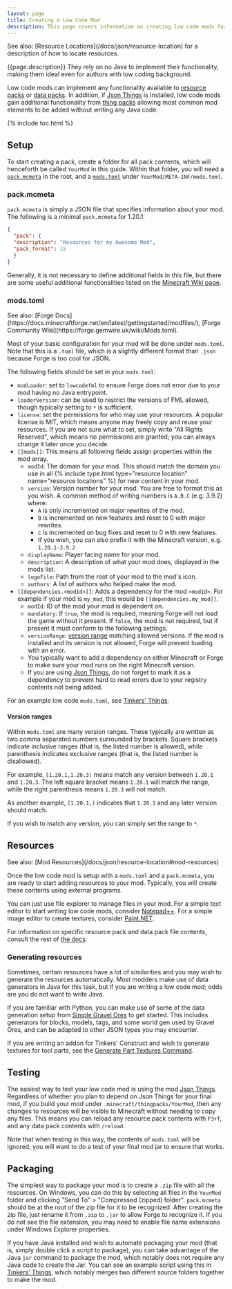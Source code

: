 ```yaml
---
layout: page
title: Creating a Low Code Mod
description: This page covers information on creating low code mods for Forge. Low code mods are mods created entirely from resources such as JSON files and images.
---
```

<div class="hatnote" markdown=1>
See also: [Resource Locations](/docs/json/resource-location) for a description of how to locate resources.
</div>

{{page.description}} They rely on no Java to implement their functionality, making them ideal even for authors with low coding background.

Low code mods can implement any functionality available to [resource packs](/docs/json/resource-location#resource-packs)  or [data packs](/docs/json/resource-location#data-packs). In addition, if [Json Things](https://www.curseforge.com/minecraft/mc-mods/json-things) is installed, low code mods gain additional functionality from [thing packs](/docs/json/resource-location#thing-packs) allowing most common mod elements to be added without writing any Java code.

{% include toc.html %}

## Setup

To start creating a pack, create a folder for all pack contents, which will henceforth be called `YourMod` in this guide. Within that folder, you will need a [`pack.mcmeta`](https://minecraft.wiki/w/Pack.mcmeta) in the root, and a [`mods.toml`](https://docs.minecraftforge.net/en/latest/gettingstarted/modfiles/) under `YourMod/META-INF/mods.toml`.

### pack.mcmeta

`pack.mcmeta` is simply a JSON file that specifies information about your mod. The following is a minimal `pack.mcmeta` for 1.20.1:

```json
{
  "pack": {
  "description": "Resources for my Awesome Mod",
  "pack_format": 15
  }
}
```
Generally, it is not necessary to define additional fields in this file, but there are some useful additional functionalities listed on the [Minecraft Wiki page](https://minecraft.wiki/w/Pack.mcmeta).

### mods.toml
<div class="hatnote" markdown=1>
See also: [Forge Docs](https://docs.minecraftforge.net/en/latest/gettingstarted/modfiles/), [Forge Community Wiki](https://forge.gemwire.uk/wiki/Mods.toml).
</div>

Most of your basic configuration for your mod will be done under `mods.toml`. Note that this is a `.toml` file, which is a slightly different format than `.json` because Forge is too cool for JSON.

The following fields should be set in your `mods.toml`:

* `modLoader`: set to `lowcodefml` to ensure Forge does not error due to your mod having no Java entrypoint.
* `loaderVersion`: can be used to restrict the versions of FML allowed, though typically setting to `*` is sufficient.
* `license`: set the permissions for who may use your resources. A popular license is MIT, which means anyone may freely copy and reuse your resources. If you are not sure what to set, simply write "All Rights Reserved", which means no permissions are granted; you can always change it later once you decide.
* `[[mods]]`: This means all following fields assign properties within the mod array.
    * `modId`: The domain for your mod. This should match the domain you use in all {% include type.html type="resource location" name="resource locations" %} for new content in your mod.
    * `version`: Version number for your mod. You are free to format this as you wish. A common method of writing numbers is `A.B.C` (e.g. 3.9.2) where:
        * `A` is only incremented on major rewrites of the mod.
        * `B` is incremented on new features and reset to 0 with major rewrites.
        * `C` is incremented on bug fixes and reset to 0 with new features.
        * If you wish, you can also prefix it with the Minecraft version, e.g. `1.20.1-3.9.2`
    * `displayName`: Player facing name for your mod.
    * `description`: A description of what your mod does, displayed in the mods list.
    * `logoFile`: Path from the root of your mod to the mod's icon.
    * `authors`: A list of authors who helped make the mod.
* `[[dependencies.<modId>]]`: Adds a dependency for the mod `<modId>`. For example if your mod is `my_mod`, this would be `[[dependencies.my_mod]]`.
    * `modId`: ID of the mod your mod is dependent on.
    * `mandatory`: If `true`, the mod is required, meaning Forge will not load the game without it present. If `false`, the mod is not required, but if present it must conform to the following settings.
    * `versionRange`: [version range](#version-ranges) matching allowed versions. If the mod is installed and its version is not allowed, Forge will prevent loading with an error.
    * You typically want to add a dependency on either Minecraft or Forge to make sure your mod runs on the right Minecraft version.
    * If you are using [Json Things](https://www.curseforge.com/minecraft/mc-mods/json-things), do not forget to mark it as a dependency to prevent hard to read errors due to your registry contents not being added.

For an example low code `mods.toml`, see [Tinkers' Things](https://github.com/SlimeKnights/TinkersThings/blob/1.20/src/META-INF/mods.toml).

#### Version ranges

Within `mods.toml` are many version ranges. These typically are written as two comma separated numbers surrounded by brackets. Square brackets indicate inclusive ranges (that is, the listed number is allowed), while parenthesis indicates exclusive ranges (that is, the listed number is disallowed).

For example, `[1.20.1,1.20.3)` means match any version between `1.20.1` and `1.20.3`. The left square bracket means `1.20.1` will match the range, while the right parenthesis means `1.20.3` will not match.

As another example, `[1.20.1,)` indicates that `1.20.1` and any later version should match.

If you wish to match any version, you can simply set the range to `*`.

## Resources
<div class="hatnote" markdown=1>
See also: [Mod Resources](/docs/json/resource-location#mod-resources)
</div>

Once the low code mod is setup with a `mods.toml` and a `pack.mcmeta`, you are ready to start adding resources to your mod. Typically, you will create these contents using external programs.

You can just use file explorer to manage files in your mod. For a simple text editor to start writing low code mods, consider [Notepad++](https://notepad-plus-plus.org/). For a simple image editor to create textures, consider [Paint.NET](https://www.getpaint.net/).

For information on specific resource pack and data pack file contents, consult the rest of [the docs](/docs).

### Generating resources

Sometimes, certain resources have a lot of similarities and you may wish to generate the resources automatically. Most modders make use of data generators in Java for this task, but if you are writing a low code mod; odds are you do not want to write Java.

If you are familiar with Python, you can make use of some of the data generation setup from [Simple Gravel Ores](https://github.com/elucent/GravelOres/tree/master/src/main/python) to get started. This includes generators for blocks, models, tags, and some world gen used by Gravel Ores, and can be adapted to other JSON types you may encounter.

If you are writing an addon for Tinkers' Construct and wish to generate textures for tool parts, see the [Generate Part Textures Command](/docs/commands/tinkers/generate-part-textures).

## Testing

The easiest way to test your low code mod is using the mod [Json Things](https://www.curseforge.com/minecraft/mc-mods/json-things). Regardless of whether you plan to depend on Json Things for your final mod, if you build your mod under `.minecraft/thingpacks/YourMod`, then any changes to resources will be visible to Minecraft without needing to copy any files. This means you can reload any resource pack contents with `F3+T`, and any data pack contents with `/reload`.

Note that when testing in this way, the contents of `mods.toml` will be ignored; you will want to do a test of your final mod jar to ensure that works.

## Packaging

The simplest way to package your mod is to create a `.zip` file with all the resources. On Windows, you can do this by selecting all files in the `YourMod` folder and clicking "Send To" > "Compressed (zipped) folder". `pack.mcmeta` should be at the root of the zip file for it to be recognized.
After creating the zip file, just rename it from `.zip` to `.jar` to allow Forge to recognize it. If you do not see the file extension, you may need to enable file name extensions under Windows Explorer properties.

If you have Java installed and wish to automate packaging your mod (that is, simply double click a script to package), you can take advantage of the Java `jar` command to package the mod, which notably does not require any Java code to create the Jar. You can see an example script using this in [Tinkers' Things](https://github.com/SlimeKnights/TinkersThings/blob/1.20/release.bat), which notably merges two different source folders together to make the mod.